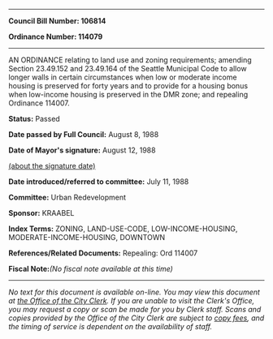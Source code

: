 

********

**Council Bill Number: 106814**
   
**Ordinance Number: 114079**
********

 AN ORDINANCE relating to land use and zoning requirements; amending Section 23.49.152 and 23.49.164 of the Seattle Municipal Code to allow longer walls in certain circumstances when low or moderate income housing is preserved for forty years and to provide for a housing bonus when low-income housing is preserved in the DMR zone; and repealing Ordinance 114007.

**Status:** Passed
   
**Date passed by Full Council:** August 8, 1988
   
**Date of Mayor's signature:** August 12, 1988
   
[(about the signature date)](/~public/approvaldate.htm)
   
   
   
**Date introduced/referred to committee:** July 11, 1988
   
**Committee:** Urban Redevelopment
   
**Sponsor:** KRAABEL
   
   
**Index Terms:** ZONING, LAND-USE-CODE, LOW-INCOME-HOUSING, MODERATE-INCOME-HOUSING, DOWNTOWN

**References/Related Documents:** Repealing: Ord 114007

**Fiscal Note:**_(No fiscal note available at this time)_
********

_No text for this document is available on-line. You may view this document at [the Office of the City Clerk](http://www.seattle.gov/leg/clerk/contactUs.htm). If you are unable to visit the Clerk's Office, you may request a copy or scan be made for you by Clerk staff. Scans and copies provided by the Office of the City Clerk are subject to [copy fees](http://clerk.seattle.gov/~public/clerkfees.htm), and the timing of service is dependent on the availability of staff._

